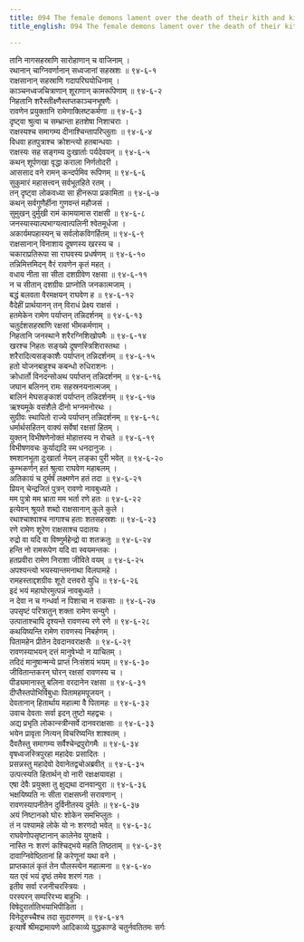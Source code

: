 ```yaml
---
title: 094 The female demons lament over the death of their kith and kin
title_english: 094 The female demons lament over the death of their kith and kin

---
```

<div class="audioEmbed"  caption="श्रीराम-हरिसीताराममूर्ति-घनपाठिभ्यां वचनम्" src="https://archive.org/download/Ramayana-recitation-Sriram-harisItArAmamUrti-Ghanapaati-v2/Kanda_6/Kanda_6_YK-094-The_female-demons_lament_over_the_death_of_their_kith_and kin_0.mp3"></div>

तानि नागसहस्राणि सारोहाणान् च वाजिनाम् ।  
रथानान् चाग्निवर्णानान् सध्वजानां सहस्रशः ॥ ९४-६-१  
राक्षसानान् सहस्राणि गदापरिघयोधिनाम् ।  
काञ्चनध्वजचित्राणान् शूराणान् कामरूपिणाम् ॥ ९४-६-२  
निहतानि शरैस्तीक्ष्णैस्तप्तकाञ्चनभूषणैः ।  
रावणेन प्रयुक्तानि रामेणाक्लिष्टकर्मणा ॥ ९४-६-३  
दृष्ट्वा श्रुत्वा च सम्भ्रान्ता हतशेषा निशाचराः ।  
राक्षस्यश्च समागम्य दीनाश्चिन्तापरिप्लुताः ॥ ९४-६-४  
विधवा हतपुत्राश्च क्रोशन्त्यो हतबान्धवाः ।  
राक्षस्यः सह सङ्गम्य दुःखार्ताः पर्यदेवयन् ॥ ९४-६-५  
कथन् शूर्पणखा वृद्धा कराला निर्णतोदरी ।  
आससाद वने रामन् कन्दर्पमिव रूपिणम् ॥ ९४-६-६  
सुकुमारं महासत्त्वन् सर्वभूतहिते रतम् ।  
तन् दृष्ट्वा लोकवध्या सा हीनरूपा प्रकामिता ॥ ९४-६-७  
कथन् सर्वगुणैर्हीना गुणवन्तं महौजसं ।  
सुमुखन् दुर्मुखी रामं कामयामास राक्षसी ॥ ९४-६-८  
जनस्यास्याल्पभाग्यत्वात्पलिनी श्वेतमूर्धजा ।  
अकार्यमपहास्यन् च सर्वलोकविगर्हितम् ॥ ९४-६-९  
राक्षसानान् विनाशाय दूषणस्य खरस्य च ।  
चकाराप्रतिरूपा सा राघवस्य प्रधर्षणम् ॥ ९४-६-१०  
तन्निमित्तमिदन् वैरं रावणेन कृतं महत् ।  
वधाय नीता सा सीता दशग्रीवेण रक्षसा ॥ ९४-६-११  
न च सीतान् दशग्रीवः प्राप्नोति जनकात्मजाम् ।  
बद्धं बलवता वैरमक्षयन् राघवेण ह ॥ ९४-६-१२  
वैदेहीं प्रार्थयानन् तन् विराधं प्रेक्ष्य राक्षसं ।  
हतमेकेन रामेण पर्याप्तन् तन्निदर्शनम् ॥ ९४-६-१३  
चतुर्दशसहस्राणि रक्षसां भीमकर्मणाम् ।  
निहतानि जनस्थाने शरैरग्निशिखोपमैः ॥ ९४-६-१४  
खरश्च निहतः सङ्ख्ये दूषणस्त्रिशिरास्तथा ।  
शरैरादित्यसङ्काशैः पर्याप्तन् तन्निदर्शनम् ॥ ९४-६-१५  
हतो योजनबाहुश्च कबन्धो रुधिराशनः ।  
क्रोधार्तो विनदन्सोअथ पर्याप्तन् तन्निदर्शनम् ॥ ९४-६-१६  
जघान बलिनन् रामः सहस्रनयनात्मजम् ।  
बालिनं मेघसङ्काशं पर्याप्तन् तन्निदर्शनम् ॥ ९४-६-१७  
ऋश्यमूके वसंशैले दीनो भग्नमनोरथः ।  
सुग्रीवः स्थापितो राज्ये पर्याप्तन् तन्निदर्शनम् ॥ ९४-६-१८  
धर्मार्थसहितन् वाक्यं सर्वेषां रक्षसां हितम् ।  
युक्तन् विभीषणेनोक्तं मोहात्तस्य न रोचते ॥ ९४-६-१९  
विभीषणवचः कुर्याद्यदि स्म धनदानुजः ।  
श्मशानभूता दुःखार्ता नेयन् लङ्का पुरी भवेत् ॥ ९४-६-२०  
कुम्भकर्णन् हतं श्रुत्वा राघवेण महाबलम् ।  
अतिकायं च दुर्मर्षं लक्ष्मणेन हतं तदा ॥ ९४-६-२१  
प्रियन् चेन्द्रजितं पुत्रन् रावणो नावबुध्यते ।  
मम पुत्रो मम भ्राता मम भर्ता रणे हतः ॥ ९४-६-२२  
इत्येवन् श्रूयते शब्दो राक्षसानान् कुले कुले ।  
रथाश्चाश्वाश्च नागाश्च हताः शतसहस्रशः ॥ ९४-६-२३  
रणे रामेण शूरेण राक्षसाश्च पदातयः ।  
रुद्रो वा यदि वा विष्णुर्महेन्द्रो वा शतक्रतुः ॥ ९४-६-२४  
हन्ति नो रामरूपेण यदि वा स्वयमन्तकः ।  
हतप्रवीरा रामेण निराशा जीविते वयम् ॥ ९४-६-२५  
अपश्यन्त्यो भयस्यान्तमनाथा विलपामहे ।  
रामहस्ताद्दशग्रीवः शूरो दत्तवरो युधि ॥ ९४-६-२६  
इदं भयं महाघोरमुत्पन्नं नावबुध्यते ।  
न देवा न च गन्धर्वा न पिशाचा न राकसाः ॥ ९४-६-२७  
उपसृष्टं परित्रातुन् शक्ता रामेण सन्युगे ।  
उत्पाताश्चापि दृश्यन्ते रावणस्य रणे रणे ॥ ९४-६-२८  
कथयिष्यन्ति रामेण रावणस्य निबर्हणम् ।  
पितामहेन प्रीतेन देवदानवराक्षसैः ॥ ९४-६-२९  
रावणस्याभयन् दत्तं मानुषेभ्यो न याचितम् ।  
तदिदं मानुषान्मन्ये प्राप्तं निःसंशयं भयम् ॥ ९४-६-३०  
जीवितान्तकरन् घोरन् रक्षसां रावणस्य च ।  
पीड्यमानास्तु बलिना वरदानेन रक्षसा ॥ ९४-६-३१  
दीप्तैस्तपोभिर्विबुधाः पितामहमपूजयन् ।  
देवतानान् हितार्थाय महात्मा वै पितामहः ॥ ९४-६-३२  
उवाच देवताः सर्वा इदन् तुष्टो महद्वचः ।  
अद्य प्रभृति लोकान्स्त्रीन्सर्वे दानवराक्षसाः ॥ ९४-६-३३  
भयेन प्रावृता नित्यन् विचरिष्यन्ति शाश्वतम् ।  
दैवतैस्तु समागम्य सर्वैश्चेन्द्रपुरोगमैः ॥ ९४-६-३४  
वृषध्वजस्त्रिपुरहा महादेवः प्रसादितः ।  
प्रसन्नस्तु महादेवो देवानेतद्वचोअब्रवीत् ॥ ९४-६-३५  
उत्पत्स्यति हितार्थन् वो नारी रक्षःक्षयावहा ।  
एषा देवैः प्रयुक्ता तु क्षुद्यथा दानवान्पुरा ॥ ९४-६-३६  
भक्षयिष्यति नः सीता राक्षसघ्नी सरावणान् ।  
रावणस्यापनीतेन दुर्विनीतस्य दुर्मतेः ॥ ९४-६-३७  
अयं निष्टानको घोरः शोकेन समभिप्लुतः ।  
तं न पश्यामहे लोके यो नः शरणदो भवेत् ॥ ९४-६-३८  
राघवेणोपसृष्टानान् कालेनेव युगक्षये ।  
नास्ति नः शरणं कश्चिद्भये महति तिष्ठताम् ॥ ९४-६-३९  
दावाग्निवेष्ठितानां हि करेणूनां यथा वने ।  
प्राप्तकालं कृतं तेन पौलस्त्येन महात्मना ॥ ९४-६-४०  
यत एवं भयं दृष्ठं तमेव शरणं गतः ।  
इतीव सर्वा रजनीचरस्त्रियः ।  
परस्परन् सम्परिरभ्य बाहुभिः ।  
विषेदुरार्तातिभयाभिपीडिता ।  
विनेदुरुच्चैश्च तदा सुदारुणम् ॥ ९४-६-४१  
इत्यार्षे श्रीमद्रामायणे आदिकाव्ये युद्धकाण्डे चतुर्नवतितमः सर्गः